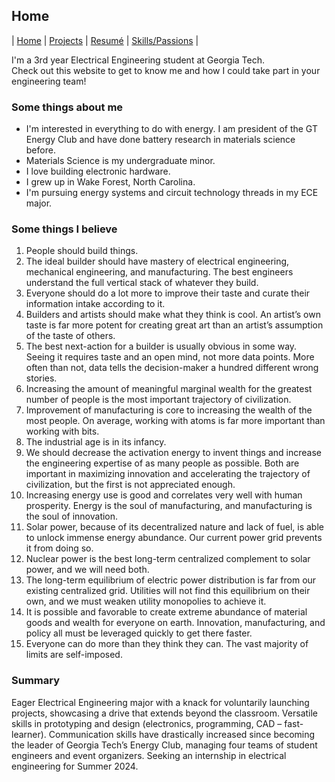 ## Home

| [Home](index.md) | [Projects](projects.md) | [Resumé](resume.md) | [Skills/Passions](skills.md) |

I'm a 3rd year Electrical Engineering student at Georgia Tech.  
Check out this website to get to know me and how I could take part in your engineering team!

### Some things about me
- I'm interested in everything to do with energy. I am president of the GT Energy Club and have done battery research in materials science before.
- Materials Science is my undergraduate minor.
- I love building electronic hardware.
- I grew up in Wake Forest, North Carolina.
- I'm pursuing energy systems and circuit technology threads in my ECE major.

### Some things I believe
1.	People should build things.
2.	The ideal builder should have mastery of electrical engineering, mechanical engineering, and manufacturing. The best engineers understand the full vertical stack of whatever they build.
3.	Everyone should do a lot more to improve their taste and curate their information intake according to it.
4.	Builders and artists should make what they think is cool. An artist’s own taste is far more potent for creating great art than an artist’s assumption of the taste of others.
5.	The best next-action for a builder is usually obvious in some way. Seeing it requires taste and an open mind, not more data points. More often than not, data tells the decision-maker a hundred different wrong stories.
6.	Increasing the amount of meaningful marginal wealth for the greatest number of people is the most important trajectory of civilization.
7.	Improvement of manufacturing is core to increasing the wealth of the most people. On average, working with atoms is far more important than working with bits.
8.	The industrial age is in its infancy.
9.	We should decrease the activation energy to invent things and increase the engineering expertise of as many people as possible. Both are important in maximizing innovation and accelerating the trajectory of civilization, but the first is not appreciated enough.
10.	Increasing energy use is good and correlates very well with human prosperity. Energy is the soul of manufacturing, and manufacturing is the soul of innovation.
11.	Solar power, because of its decentralized nature and lack of fuel, is able to unlock immense energy abundance. Our current power grid prevents it from doing so.
12.	Nuclear power is the best long-term centralized complement to solar power, and we will need both.
13.	The long-term equilibrium of electric power distribution is far from our existing centralized grid. Utilities will not find this equilibrium on their own, and we must weaken utility monopolies to achieve it.
14.	It is possible and favorable to create extreme abundance of material goods and wealth for everyone on earth. Innovation, manufacturing, and policy all must be leveraged quickly to get there faster.
15.	Everyone can do more than they think they can. The vast majority of limits are self-imposed.

### Summary
Eager Electrical Engineering major with a knack for voluntarily launching projects, showcasing a drive that extends beyond the
classroom. Versatile skills in prototyping and design (electronics, programming, CAD – fast-learner). Communication skills have
drastically increased since becoming the leader of Georgia Tech’s Energy Club, managing four teams of student engineers and
event organizers. Seeking an internship in electrical engineering for Summer 2024.